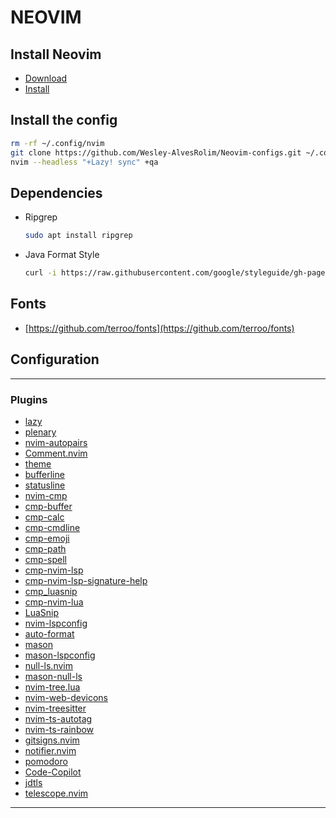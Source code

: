 # NEOVIM

## Install Neovim

- [Download](https://github.com/neovim/neovim/releases/tag/stable)
- [Install](https://github.com/neovim/neovim/wiki/Installing-Neovim#install-from-source)

## Install the config

```sh
rm -rf ~/.config/nvim
git clone https://github.com/Wesley-AlvesRolim/Neovim-configs.git ~/.config/nvim
nvim --headless "+Lazy! sync" +qa
```

## Dependencies

- Ripgrep

  ```sh
  sudo apt install ripgrep
  ```

- Java Format Style

  ```sh
  curl -i https://raw.githubusercontent.com/google/styleguide/gh-pages/intellij-java-google-style.xml -o ~/.local/share/nvim/intellij-java-google-style.xml
  ```

## Fonts

- [https://github.com/terroo/fonts](https://github.com/terroo/fonts)

## Configuration

---

### Plugins

- [lazy](https://github.com/folke/lazy.nvim.git)
- [plenary](https://github.com/nvim-lua/plenary.nvim)
- [nvim-autopairs](https://github.com/windwp/nvim-autopairs)
- [Comment.nvim](https://github.com/numToStr/Comment.nvim)
- [theme](https://github.com/sam4llis/nvim-tundra)
- [bufferline](https://github.com/romgrk/barbar.nvim)
- [statusline](https://github.com/echasnovski/mini.statusline)
- [nvim-cmp](https://github.com/hrsh7th/nvim-cmp)
- [cmp-buffer](https://github.com/hrsh7th/cmp-buffer)
- [cmp-calc](https://github.com/hrsh7th/cmp-calc)
- [cmp-cmdline](https://github.com/hrsh7th/cmp-cmdline)
- [cmp-emoji](https://github.com/hrsh7th/cmp-emoji)
- [cmp-path](https://github.com/hrsh7th/cmp-path)
- [cmp-spell](https://github.com/f3fora/cmp-spell)
- [cmp-nvim-lsp](https://github.com/hrsh7th/cmp-nvim-lsp)
- [cmp-nvim-lsp-signature-help](https://github.com/hrsh7th/cmp-nvim-lsp-signature-help)
- [cmp_luasnip](https://github.com/saadparwaiz1/cmp_luasnip)
- [cmp-nvim-lua](https://github.com/hrsh7th/cmp-nvim-lua)
- [LuaSnip](https://github.com/L3MON4D3/LuaSnip)
- [nvim-lspconfig](https://github.com/neovim/nvim-lspconfig)
- [auto-format](https://git.sr.ht/~nedia/auto-format.nvim)
- [mason](https://github.com/williamboman/mason.nvim)
- [mason-lspconfig](https://github.com/williamboman/mason-lspconfig.nvim)
- [null-ls.nvim](https://github.com/jose-elias-alvarez/null-ls.nvim)
- [mason-null-ls](https://github.com/jay-babu/mason-null-ls.nvim)
- [nvim-tree.lua](https://github.com/kyazdani42/nvim-tree.lua)
- [nvim-web-devicons](https://github.com/kyazdani42/nvim-web-devicons)
- [nvim-treesitter](https://github.com/nvim-treesitter/nvim-treesitter)
- [nvim-ts-autotag](https://github.com/windwp/nvim-ts-autotag)
- [nvim-ts-rainbow](https://github.com/mrjones2014/nvim-ts-rainbow)
- [gitsigns.nvim](https://github.com/lewis6991/gitsigns.nvim)
- [notifier.nvim](https://github.com/vigoux/notifier.nvim)
- [pomodoro](https://github.com/cmpadden/pomodoro.nvim)
- [Code-Copilot](https://github.com/Exafunction/codeium.vim)
- [jdtls](https://github.com/mfussenegger/nvim-jdtls)
- [telescope.nvim](https://github.com/nvim-telescope/telescope.nvim)

---
